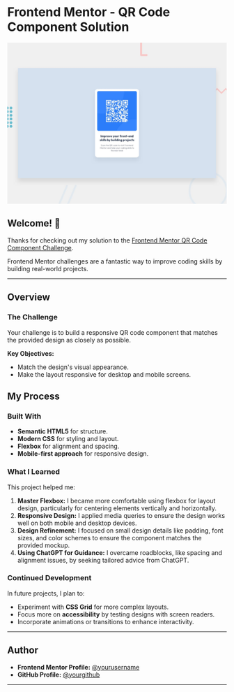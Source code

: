 
# Frontend Mentor - QR Code Component Solution  

![Design preview for the QR Code Component Challenge](./preview.jpg)  

## Welcome! 👋  

Thanks for checking out my solution to the [Frontend Mentor QR Code Component Challenge](https://www.frontendmentor.io/challenges/qr-code-component-iux_sIO_H).  

Frontend Mentor challenges are a fantastic way to improve coding skills by building real-world projects.  

---

## Overview  

### The Challenge  

Your challenge is to build a responsive QR code component that matches the provided design as closely as possible.  

**Key Objectives:**  
- Match the design's visual appearance.  
- Make the layout responsive for desktop and mobile screens.  


## My Process  

### Built With  

- **Semantic HTML5** for structure.  
- **Modern CSS** for styling and layout.  
- **Flexbox** for alignment and spacing.  
- **Mobile-first approach** for responsive design.  

### What I Learned  

This project helped me:  
1. **Master Flexbox:** I became more comfortable using flexbox for layout design, particularly for centering elements vertically and horizontally.  
2. **Responsive Design:** I applied media queries to ensure the design works well on both mobile and desktop devices.  
3. **Design Refinement:** I focused on small design details like padding, font sizes, and color schemes to ensure the component matches the provided mockup.  
4. **Using ChatGPT for Guidance:** I overcame roadblocks, like spacing and alignment issues, by seeking tailored advice from ChatGPT.  

### Continued Development  

In future projects, I plan to:  
- Experiment with **CSS Grid** for more complex layouts.  
- Focus more on **accessibility** by testing designs with screen readers.  
- Incorporate animations or transitions to enhance interactivity.  

---

## Author  

- **Frontend Mentor Profile:** [@yourusername](https://www.frontendmentor.io/profile/Emmxzy)  
- **GitHub Profile:** [@yourgithub](https://github.com/Emmxzy)  

---  
